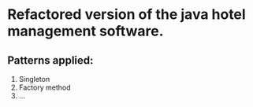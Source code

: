 # Refactored version of the java hotel management software.

## Patterns applied:
 1.  Singleton
 2.  Factory method
 3.  ...
